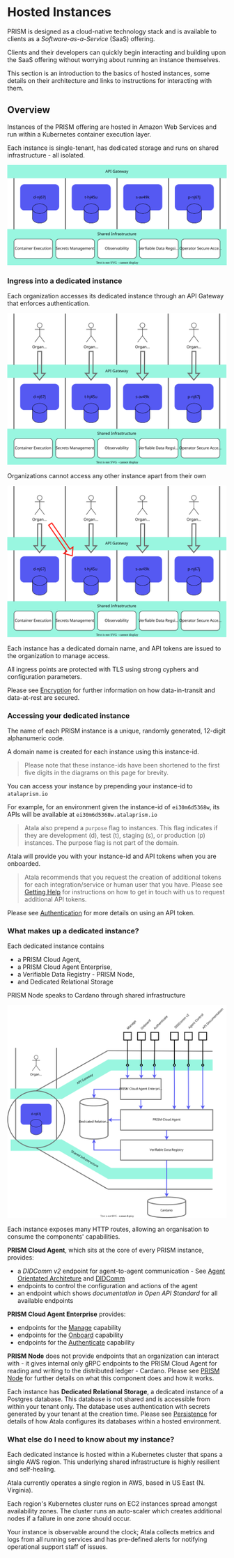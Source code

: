 # Hosted Instances 

PRISM is designed as a cloud-native technology stack and is available to clients as a *Software-as-a-Service* (SaaS) offering. 

Clients and their developers can quickly begin interacting and building upon the SaaS offering without worrying about running an instance themselves.

This section is an introduction to the basics of hosted instances, some details on their architecture and links to instructions for interacting with them.

## Overview

Instances of the PRISM offering are hosted in Amazon Web Services and run within a Kubernetes container execution layer. 

Each instance is single-tenant, has dedicated storage and runs on shared infrastructure - all isolated. 

![Four single-tenant instances running isolated on shared infrastructure](/img/hosted-instances-overview-1.svg)

### Ingress into a dedicated instance

Each organization accesses its dedicated instance through an API Gateway that enforces authentication.

![Each instance is in use by a different organisation](/img/hosted-instances-overview-2.svg)

Organizations cannot access any other instance apart from their own

![Organisation 1 cannot ](/img/hosted-instances-overview-3.svg)

Each instance has a dedicated domain name, and API tokens are issued to the organization to manage access. 

All ingress points are protected with TLS using strong cyphers and configuration parameters. 

Please see [Encryption](../architecture/encryption) for further information on how data-in-transit and data-at-rest are secured.


### Accessing your dedicated instance

The name of each PRISM instance is a unique, randomly generated, 12-digit alphanumeric code. 

A domain name is created for each instance using this instance-id. 

> Please note that these instance-ids have been shortened to the first five digits in the diagrams on this page for brevity.

You can access your instance by prepending your instance-id to `atalaprism.io`

For example, for an environment given the instance-id of `ei30m6d5368w`, its APIs will be available at `ei30m6d5368w.atalaprism.io`

> Atala also prepend a `purpose` flag to instances. This flag indicates if they are development (d), test (t), staging (s), or production (p) instances. The purpose flag is not part of the domain.

Atala will provide you with your instance-id and API tokens when you are onboarded. 

> Atala recommends that you request the creation of additional tokens for each integration/service or human user that you have. Please see [Getting Help](../getting-help) for instructions on how to get in touch with us to request additional API tokens.

Please see [Authentication](../architecture/authentication) for more details on using an API token.

### What makes up a dedicated instance?

Each dedicated instance contains 
 - a PRISM Cloud Agent, 
 - a PRISM Cloud Agent Enterprise, 
 - a Verifiable Data Registry - PRISM Node,
 - and Dedicated Relational Storage

PRISM Node speaks to Cardano through shared infrastructure

![Each dedicated instance contains a PRISM Cloud Agent Enterprise, a PRISM Cloud Agent, a Verifiable Data Registry and Dedicated Relational Storage](/img/hosted-instances-overview-4.svg)

Each instance exposes many HTTP routes, allowing an organisation to consume the components' capabilities.

 **PRISM Cloud Agent**, which sits at the core of every PRISM instance, provides:
  - a *DIDComm v2* endpoint for agent-to-agent communication - See [Agent Orientated Architeture](../architecture/agent-orientated-architecture) and [DIDComm](../architecture/didcomm)
  - endpoints to control the configuration and actions of the agent
  - an endpoint which shows *documentation in Open API Standard* for all available endpoints

**PRISM Cloud Agent Enterprise** provides:
  - endpoints for the [Manage](../prism-cloud-agent-enterprise/manage) capability
  - endpoints for the [Onboard](../prism-cloud-agent-enterprise/onboard) capability
  - endpoints for the [Authenticate](../prism-cloud-agent-enterprise/authenticate) capability

**PRISM Node** does not provide endpoints that an organization can interact with - it gives internal only gRPC endpoints to the PRISM Cloud Agent for reading and writing to the distributed ledger - Cardano. Please see [PRISM Node](../prism-node) for further details on what this component does and how it works.

Each instance has **Dedicated Relational Storage**, a dedicated instance of a Postgres database. This database is not shared and is accessible from within your tenant only. The database uses authentication with secrets generated by your tenant at the creation time. Please see [Persistence](../architecture/persistence) for details of how Atala configures its databases within a hosted environment.

### What else do I need to know about my instance?

Each dedicated instance is hosted within a Kubernetes cluster that spans a single AWS region. This underlying shared infrastructure is highly resilient and self-healing. 

Atala currently operates a single region in AWS, based in US East (N. Virginia).

Each region's Kubernetes cluster runs on EC2 instances spread amongst availability zones. The cluster runs an auto-scaler which creates additional nodes if a failure in one zone should occur.

Your instance is observable around the clock; Atala collects metrics and logs from all running services and has pre-defined alerts for notifying operational support staff of issues. 
